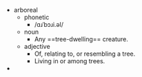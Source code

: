 - arboreal
	- phonetic
		- /ɑɹˈbɔɹi.əl/
	- noun
		- Any ==tree-dwelling== creature.
	- adjective
		- Of, relating to, or resembling a tree.
		- Living in or among trees.
-
